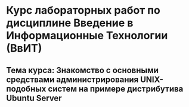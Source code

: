 # Курс лабораторных работ по дисциплине Введение в Информационные Технологии (ВвИТ)
## Тема курса: Знакомство с основными средствами администрирования UNIX-подобных систем на примере дистрибутива Ubuntu Server
